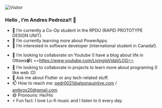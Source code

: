 ![Visitor](https://visitor-badge.laobi.icu/badge?page_id=ambrox20.ambrox20)

### Hello , I’m Andres Pedroza!! 👋 


- 🔭 I’m currently a Co-Op student in the RPDU (RAPID PROTOTYPE DESIGN UNIT).
- 🌱 I’m currently learning more about PowerApps.
- 👀 I’m interested in software developer (international student in Canada!).
<!---
- 🌱 I’m currently learning Java, SQL, CMD Script, HTML, CSS, JavaScript and Shell Scrip.
--->
- 👯 I’m looking to collaborate on Youtube (I have a blog about life in Ottawa:video_camera:) ==https://www.youtube.com/LivinglaVidaVLOG==
- 💞️ I’m looking to collaborate in projects to learn more about programing (I like web :D)
- 💬 Ask me about Flutter or any tech-related stuff.
- 📫 How to reach me: pedr0021@algonquinlive.com / ambrox20@gmail.com
- 😄 Pronouns: He/His
- ⚡ Fun fact: I love Lo-fi music and I listen to it every day.


<!---
ambrox20/ambrox20 is a ✨ special ✨ repository because its `README.md` (this file) appears on your GitHub profile.
You can click the Preview link to take a look at your changes.
--->
